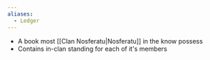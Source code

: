 ```yaml
---
aliases:
  - Ledger
---
```

- A book most [[Clan Nosferatu|Nosferatu]] in the know possess
- Contains in-clan standing for each of it's members